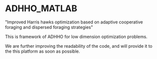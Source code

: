 # ADHHO_MATLAB
"Improved Harris hawks optimization based on adaptive cooperative foraging and dispersed foraging strategies"

This is framework of ADHHO for low dimension optimization problems.

We are further improving the readability of the code, and will provide it to the this platform as soon as possible.
